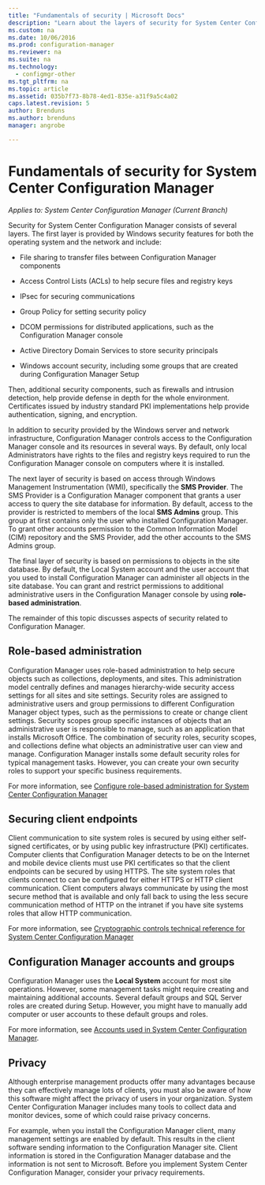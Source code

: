 ```yaml
---
title: "Fundamentals of security | Microsoft Docs"
description: "Learn about the layers of security for System Center Configuration Manager."
ms.custom: na
ms.date: 10/06/2016
ms.prod: configuration-manager
ms.reviewer: na
ms.suite: na
ms.technology:
  - configmgr-other
ms.tgt_pltfrm: na
ms.topic: article
ms.assetid: 035b7f73-8b78-4ed1-835e-a31f9a5c4a02
caps.latest.revision: 5
author: Brendunsms.author: brendunsmanager: angrobe

---
```

# Fundamentals of security for System Center Configuration Manager*Applies to: System Center Configuration Manager (Current Branch)*
Security for System Center Configuration Manager consists of several layers. The first layer is provided by Windows security features for both the operating system and the network and include:  

-   File sharing to transfer files between Configuration Manager components  

-   Access Control Lists (ACLs) to help secure files and registry keys  

-   IPsec for securing communications  

-   Group Policy for setting security policy  

-   DCOM permissions for distributed applications, such as the Configuration Manager console  

-   Active Directory Domain Services to store security principals  

-   Windows account security, including some groups that are created during Configuration Manager Setup  

Then, additional security components, such as firewalls and intrusion detection, help provide defense in depth for the whole environment. Certificates issued by industry standard PKI implementations help provide authentication, signing, and encryption.  

In addition to security provided by the Windows server and network infrastructure, Configuration Manager controls access to the Configuration Manager console and its resources in several ways. By default, only local Administrators have rights to the files and registry keys required to run the Configuration Manager console on computers where it is installed.  

The next layer of security is based on access through Windows Management Instrumentation (WMI), specifically the **SMS Provider**. The SMS Provider is a Configuration Manager component that grants a user access to query the site database for information. By default, access to the provider is restricted to members of the local **SMS Admins** group. This group at first contains only the user who installed Configuration Manager. To grant other accounts permission to the Common Information Model (CIM) repository and the SMS Provider, add the other accounts to the SMS Admins group.  

The final layer of security is based on permissions to objects in the site database. By default, the Local System account and the user account that you used to install Configuration Manager can administer all objects in the site database. You can grant and restrict permissions to additional administrative users in the Configuration Manager console by using **role-based administration**.  

The remainder of this topic discusses aspects of security related to Configuration Manager.  

## Role-based administration  
 Configuration Manager uses role-based administration to help secure objects such as collections, deployments, and sites. This administration model centrally defines and manages hierarchy-wide security access settings for all sites and site settings. Security roles are assigned to administrative users and group permissions to different Configuration Manager object types, such as the permissions to create or change client settings. Security scopes group specific instances of objects that an administrative user is responsible to manage, such as an application that installs Microsoft Office. The combination of security roles, security scopes, and collections define what objects an administrative user can view and manage. Configuration Manager installs some default security roles for typical management tasks. However, you can create your own security roles to support your specific business requirements.  

 For more information, see [Configure role-based administration for System Center Configuration Manager](../../core/servers/deploy/configure/configure-role-based-administration.md)  

## Securing client endpoints  
 Client communication to site system roles is secured by using either self-signed certificates, or by using public key infrastructure (PKI) certificates. Computer clients that Configuration Manager detects to be on the Internet and mobile device clients must use PKI certificates so that the client endpoints can be secured by using HTTPS. The site system roles that clients connect to can be configured for either HTTPS or HTTP client communication. Client computers always communicate by using the most secure method that is available and only fall back to using the less secure communication method of HTTP on the intranet if you have site systems roles that allow HTTP communication.  

 For more information, see [Cryptographic controls technical reference for System Center Configuration Manager](../../protect/deploy-use/cryptographic-controls-technical-reference.md)  

## Configuration Manager accounts and groups  
 Configuration Manager uses the **Local System** account for most site operations. However, some management tasks might require creating and maintaining additional accounts. Several default groups and SQL Server roles are created during Setup. However, you might have to manually add computer or user accounts to these default groups and roles.  

 For more information, see [Accounts used in System Center Configuration Manager](../../core/plan-design/hierarchy/accounts.md).  

## Privacy  
 Although enterprise management products offer many advantages because they can effectively manage lots of clients, you must also be aware of how this software might affect the privacy of users in your organization. System Center Configuration Manager includes many tools to collect data and monitor devices, some of which could raise privacy concerns.  

 For example, when you install the Configuration Manager client, many management settings are enabled by default. This results in the client software sending information to the Configuration Manager site. Client information is stored in the Configuration Manager database and the information is not sent to Microsoft. Before you implement System Center Configuration Manager, consider your privacy requirements.  
